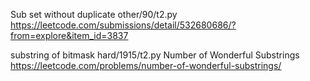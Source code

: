 Sub set without duplicate other/90/t2.py https://leetcode.com/submissions/detail/532680686/?from=explore&item_id=3837

substring of bitmask hard/1915/t2.py Number of Wonderful Substrings https://leetcode.com/problems/number-of-wonderful-substrings/

